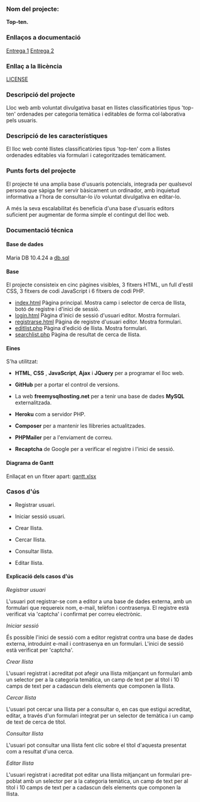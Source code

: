 ### Nom del projecte:

**Top-ten.**

### Enllaços a documentació

[Entrega 1](./doc/entrega1/)
[Entrega 2](./doc/entrega2/)

### Enllaç a la llicència

[LICENSE](./LICENSE)

### Descripció del projecte

Lloc web amb voluntat divulgativa basat en llistes classificatòries tipus 'top-ten'
ordenades per categoria temàtica i editables de forma col·laborativa pels usuaris.

### Descripció de les característiques

El lloc web conté llistes classificatòries tipus 'top-ten' com a llistes ordenades
editables via formulari i categoritzades temàticament.

### Punts forts del projecte

El projecte té una amplia base d'usuaris potencials, integrada per qualsevol persona que sàpiga fer servir bàsicament un ordinador, amb inquietud informativa a l'hora de consultar-lo i/o voluntat divulgativa en editar-lo.

A més la seva escalabilitat és beneficia d'una base d'usuaris editors suficient per
augmentar de forma simple el contingut del lloc web.

### Documentació técnica

#### Base de dades

Maria DB 10.4.24 a [db.sql](./db.sql)

#### Base

El projecte consisteix en cinc pàgines visibles, 3 fitxers HTML, un full d'estil CSS, 3 fitxers de codi JavaScript i 6 fitxers de codi PHP.

- [index.html](./src/index.html) Pàgina principal. Mostra camp i selector de cerca de llista, botó de registre i d'inici de sessió.
- [login.html](./src/login.html) Pàgina d'inici de sessió d'usuari editor. Mostra formulari.
- [registrarse.html](./src/registrarse.html) Pàgina de registre d'usuari editor. Mostra formulari.
- [editlist.php](./src/editlist.php) Pàgina d'edició de llista. Mostra formulari.
- [searchlist.php](./src/searchlist.php) Pàgina de resultat de cerca de llista.

#### Eines

S'ha utilitzat:

- **HTML**, **CSS** , **JavaScript**, **Ajax** i **JQuery** per a programar el lloc web.

- **GitHub** per a portar el control de versions.

- La web **freemysqlhosting.net** per a tenir una base de dades **MySQL** externalitzada.

- **Heroku** com a servidor PHP.

- **Composer** per a mantenir les llibreries actualitzades.

- **PHPMailer** per a l'enviament de correu.

- **Recaptcha** de Google per a verificar el registre i l'inici de sessió.

#### Diagrama de Gantt

Enllaçat en un fitxer apart: [gantt.xlsx](./gantt.xlsx)

### Casos d'ús

- Registrar usuari.

- Iniciar sessió usuari.

- Crear llista.

- Cercar llista.

- Consultar llista.

- Editar llista.

#### Explicació dels casos d'ús

_Registrar usuari_

L'usuari pot registrar-se com a editor a una base de dades externa, amb un formulari que requereix nom, e-mail, telèfon i contrasenya. El registre està verificat via 'captcha' i confirmat per correu electrònic.

_Iniciar sessió_

És possible l'inici de sessió com a editor registrat contra una base de dades externa, introduint e-mail i contrasenya en un formulari. L'inici de sessió
està verificat per 'captcha'.

_Crear llista_

L'usuari registrat i acreditat pot afegir una llista mitjançant un formulari amb un selector per a la categoria temàtica, un camp de text per al títol i 10 camps de text per a cadascun dels elements que componen la llista.

_Cercar llista_

L'usuari pot cercar una llista per a consultar o, en cas que estigui acreditat, editar, a través d'un formulari integrat per un selector de temàtica i un camp de text de cerca de títol.

_Consultar llista_

L'usuari pot consultar una llista fent clic sobre el títol d'aquesta presentat com a resultat d'una cerca.

_Editar llista_

L'usuari registrat i acreditat pot editar una llista mitjançant un formulari pre-poblat amb un selector per a la categoria temàtica, un camp de text per al títol i 10 camps de text per a cadascun dels elements que componen la llista.
